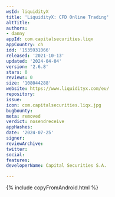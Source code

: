 ```yaml
---
wsId: liquidityX
title: 'LiquidityX: CFD Online Trading'
altTitle: 
authors:
- danny
appId: com.capitalsecurities.liqx
appCountry: ch
idd: '1535931066'
released: '2021-10-13'
updated: '2024-04-04'
version: '2.6.8'
stars: 0
reviews: 0
size: '108044288'
website: https://www.liquidityx.com/eu/
repository: 
issue: 
icon: com.capitalsecurities.liqx.jpg
bugbounty: 
meta: removed
verdict: nosendreceive
appHashes: 
date: '2024-07-25'
signer: 
reviewArchive: 
twitter: 
social: 
features: 
developerName: Capital Securities S.A.

---
```


{% include copyFromAndroid.html %}
